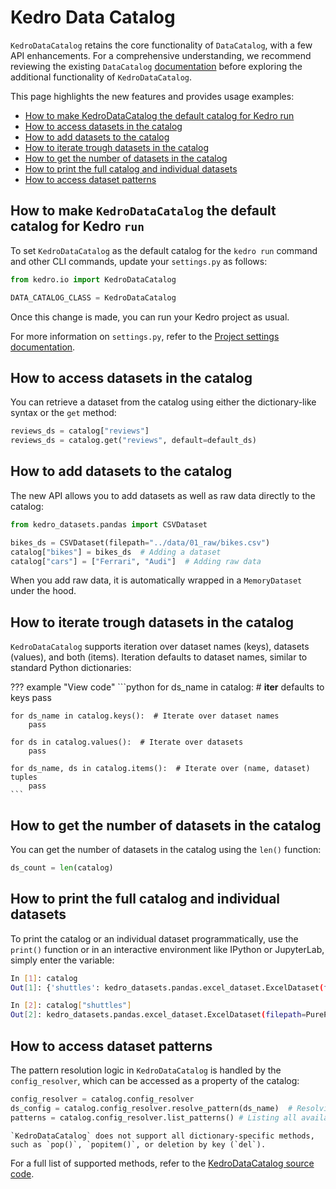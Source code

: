 # Kedro Data Catalog
`KedroDataCatalog` retains the core functionality of `DataCatalog`, with a few API enhancements. For a comprehensive understanding, we recommend reviewing the existing `DataCatalog` [documentation](./data_catalog.md) before exploring the additional functionality of `KedroDataCatalog`.

This page highlights the new features and provides usage examples:
* [How to make KedroDataCatalog the default catalog for Kedro run](#how-to-make-kedrodatacatalog-the-default-catalog-for-kedro-run)
* [How to access datasets in the catalog](#how-to-access-datasets-in-the-catalog)
* [How to add datasets to the catalog](#how-to-add-datasets-to-the-catalog)
* [How to iterate trough datasets in the catalog](#how-to-iterate-trough-datasets-in-the-catalog)
* [How to get the number of datasets in the catalog](#how-to-get-the-number-of-datasets-in-the-catalog)
* [How to print the full catalog and individual datasets](#how-to-print-the-full-catalog-and-individual-datasets)
* [How to access dataset patterns](#how-to-access-dataset-patterns)

## How to make `KedroDataCatalog` the default catalog for Kedro `run`

To set `KedroDataCatalog` as the default catalog for the `kedro run` command and other CLI commands, update your `settings.py` as follows:

```python
from kedro.io import KedroDataCatalog

DATA_CATALOG_CLASS = KedroDataCatalog
```

Once this change is made, you can run your Kedro project as usual.

For more information on `settings.py`, refer to the [Project settings documentation](../tutorials/settings.md).

## How to access datasets in the catalog

You can retrieve a dataset from the catalog using either the dictionary-like syntax or the `get` method:

```python
reviews_ds = catalog["reviews"]
reviews_ds = catalog.get("reviews", default=default_ds)
```

## How to add datasets to the catalog

The new API allows you to add datasets as well as raw data directly to the catalog:

```python
from kedro_datasets.pandas import CSVDataset

bikes_ds = CSVDataset(filepath="../data/01_raw/bikes.csv")
catalog["bikes"] = bikes_ds  # Adding a dataset
catalog["cars"] = ["Ferrari", "Audi"]  # Adding raw data
```

When you add raw data, it is automatically wrapped in a `MemoryDataset` under the hood.

## How to iterate trough datasets in the catalog

`KedroDataCatalog` supports iteration over dataset names (keys), datasets (values), and both (items). Iteration defaults to dataset names, similar to standard Python dictionaries:

??? example "View code"
    ```python
    for ds_name in catalog:  # __iter__ defaults to keys
        pass

    for ds_name in catalog.keys():  # Iterate over dataset names
        pass

    for ds in catalog.values():  # Iterate over datasets
        pass

    for ds_name, ds in catalog.items():  # Iterate over (name, dataset) tuples
        pass
    ```

## How to get the number of datasets in the catalog

You can get the number of datasets in the catalog using the `len()` function:

```python
ds_count = len(catalog)
```

## How to print the full catalog and individual datasets

To print the catalog or an individual dataset programmatically, use the `print()` function or in an interactive environment like IPython or JupyterLab, simply enter the variable:

```bash
In [1]: catalog
Out[1]: {'shuttles': kedro_datasets.pandas.excel_dataset.ExcelDataset(filepath=PurePosixPath('/data/01_raw/shuttles.xlsx'), protocol='file', load_args={'engine': 'openpyxl'}, save_args={'index': False}, writer_args={'engine': 'openpyxl'}), 'preprocessed_companies': kedro_datasets.pandas.parquet_dataset.ParquetDataset(filepath=PurePosixPath('/data/02_intermediate/preprocessed_companies.pq'), protocol='file', load_args={}, save_args={}), 'params:model_options.test_size': kedro.io.memory_dataset.MemoryDataset(data='<float>'), 'params:model_options.features': kedro.io.memory_dataset.MemoryDataset(data='<list>'))}

In [2]: catalog["shuttles"]
Out[2]: kedro_datasets.pandas.excel_dataset.ExcelDataset(filepath=PurePosixPath('/data/01_raw/shuttles.xlsx'), protocol='file', load_args={'engine': 'openpyxl'}, save_args={'index': False}, writer_args={'engine': 'openpyxl'})
```

## How to access dataset patterns

The pattern resolution logic in `KedroDataCatalog` is handled by the `config_resolver`, which can be accessed as a property of the catalog:

```python
config_resolver = catalog.config_resolver
ds_config = catalog.config_resolver.resolve_pattern(ds_name)  # Resolving a dataset pattern
patterns = catalog.config_resolver.list_patterns() # Listing all available patterns
```

```{note}
`KedroDataCatalog` does not support all dictionary-specific methods, such as `pop()`, `popitem()`, or deletion by key (`del`).
```

For a full list of supported methods, refer to the [KedroDataCatalog source code](https://github.com/kedro-org/kedro/blob/main/kedro/io/kedro_data_catalog.py).
